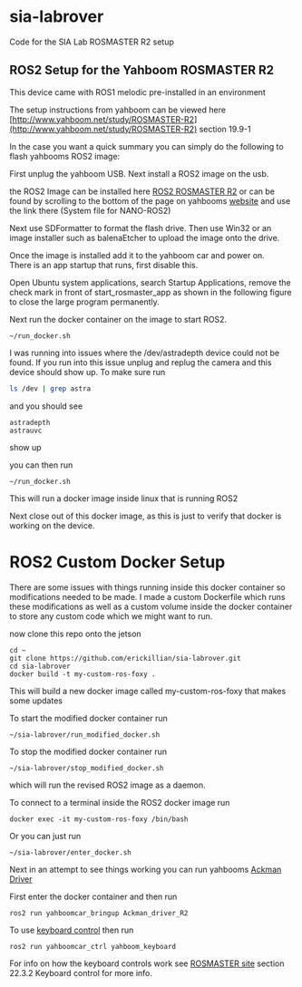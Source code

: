 # sia-labrover
Code for the SIA Lab ROSMASTER R2 setup

## ROS2 Setup for the Yahboom ROSMASTER R2

This device came with ROS1 melodic pre-installed in an environment

The setup instructions from yahboom can be viewed here [http://www.yahboom.net/study/ROSMASTER-R2](http://www.yahboom.net/study/ROSMASTER-R2) section 19.9-1

In the case you want a quick summary you can simply do the following to flash yahbooms ROS2 image:

First unplug the yahboom USB.  Next install a ROS2 image on the usb.

the ROS2 Image can be installed here [ROS2 ROSMASTER R2](https://drive.google.com/drive/folders/1nyf-BhgrBftryZCUAIYJwh2Tsl45R1Ju?usp=drive_link)
 or can be found by scrolling to the bottom of the page on yahbooms [website](http://www.yahboom.net/study/ROSMASTER-R2) and use the link there (System file for NANO-ROS2)

Next use SDFormatter to format the flash drive.  Then use Win32 or an image installer such as balenaEtcher to upload the image onto the drive.

Once the image is installed add it to the yahboom car and power on.  
There is an app startup that runs, first disable this.  

Open Ubuntu system applications, search Startup Applications, remove the check mark in front of start_rosmaster_app as shown in the following figure to close the large program permanently.

Next run the docker container on the image to start ROS2.

```
~/run_docker.sh
```

I was running into issues where the /dev/astradepth device could not be found.  If you run into this issue unplug and replug the camera and this device should show up.  To make sure run 

```sh
ls /dev | grep astra
```

and you should see 

```
astradepth
astrauvc
```
show up

you can then run 

```
~/run_docker.sh
```


This will run a docker image inside linux that is running ROS2

Next close out of this docker image, as this is just to verify that docker is working on the device.

# ROS2 Custom Docker Setup

There are some issues with things running inside this docker container so modifications needed to be made.  I made a custom Dockerfile which runs these modifications as well as a custom volume inside the docker container to store any custom code which we might want to run.

now clone this repo onto the jetson

```
cd ~
git clone https://github.com/erickillian/sia-labrover.git
cd sia-labrover
docker build -t my-custom-ros-foxy .
```

This will build a new docker image called my-custom-ros-foxy that makes some updates

To start the modified docker container run
```
~/sia-labrover/run_modified_docker.sh
```

To stop the modified docker container run
```
~/sia-labrover/stop_modified_docker.sh
```

which will run the revised ROS2 image as a daemon.

To connect to a terminal inside the ROS2 docker image run 
```
docker exec -it my-custom-ros-foxy /bin/bash
```

Or you can just run 
```
~/sia-labrover/enter_docker.sh
```

Next in an attempt to see things working you can run yahbooms [Ackman Driver](./yahboomcar_ros2_ws/yahboomcar_ws/src/yahboomcar_bringup/yahboomcar_bringup/Ackman_driver_R2.py) 


First enter the docker container and then run
```
ros2 run yahboomcar_bringup Ackman_driver_R2
```

To use [keyboard control](./yahboomcar_ros2_ws/yahboomcar_ws/src/yahboomcar_ctrl/yahboomcar_ctrl/yahboom_keyboard.py) then run 
```
ros2 run yahboomcar_ctrl yahboom_keyboard
```

For info on how the keyboard controls work see [ROSMASTER site](http://www.yahboom.net/study/ROSMASTER-R2) section 22.3.2 Keyboard control for more info.
